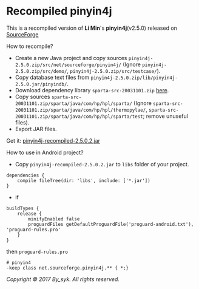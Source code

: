 # Recompiled pinyin4j


This is a recompiled version of **Li Min**'s **pinyin4j**(v2.5.0) released on [SourceForge](https://sourceforge.net/projects/pinyin4j/)

How to recompile?
+ Create a new Java project and copy sources `pinyin4j-2.5.0.zip/src/net/sourceforge/pinyin4j/` (Ignore `pinyin4j-2.5.0.zip/src/demo/`, `pinyin4j-2.5.0.zip/src/testcase/`).
+ Copy database text files from `pinyin4j-2.5.0.zip/lib/pinyin4j-2.5.0.jar/pinyindb/`.
+ Download dependency library `sparta-src-20031101.zip` [here](http://sparta-xml.sourceforge.net/).
+ Copy sources `sparta-src-20031101.zip/sparta/java/com/hp/hpl/sparta/` (Ignore `sparta-src-20031101.zip/sparta/java/com/hp/hpl/thermopylae/`, `sparta-src-20031101.zip/sparta/java/com/hp/hpl/sparta/test`; remove unuseful files).
+ Export JAR files.

Get it: [pinyin4j-recompiled-2.5.0.2.jar](out/pinyin4j-recompiled-2.5.0.2.jar)

How to use in Android project?
+ Copy `pinyin4j-recompiled-2.5.0.2.jar` to `libs` folder of your project.
```
dependencies {
    compile fileTree(dir: 'libs', include: ['*.jar'])
}
```
+ if
```
buildTypes {
    release {
        minifyEnabled false
        proguardFiles getDefaultProguardFile('proguard-android.txt'), 'proguard-rules.pro'
    }
}
```
then `proguard-rules.pro`
```
# pinyin4
-keep class net.sourceforge.pinyin4j.** { *;}
```


*Copyright &#169; 2017 By_syk. All rights reserved.*